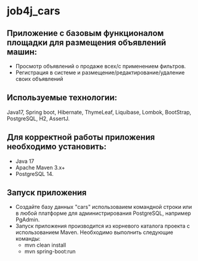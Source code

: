 # job4j_cars

## Приложение с базовым функционалом площадки для размещения объявлений машин:
- Просмотр объявлений о продаже всех/с применением фильтров.
- Регистрация в системе и размещение/редактирование/удаление своих объявлений


## Используемые технологии:
Java17, Spring boot, Hibernate, ThymeLeaf, Liquibase, Lombok, BootStrap, PostgreSQL, H2, AssertJ.


## Для корректной работы приложения необходимо установить:
- Java 17
- Apache Maven 3.x+
- PostgreSQL 14.

## Запуск приложения
- Создайте базу данных "cars" использоваием командной строки или в любой платформе для администрирования PostgreSQL, например PgAdmin.
- Запуск приложения производится из корневого каталога проекта с использованием Maven. Необходимо выполнить следующие команды:
  - mvn clean install
  - mvn spring-boot:run

